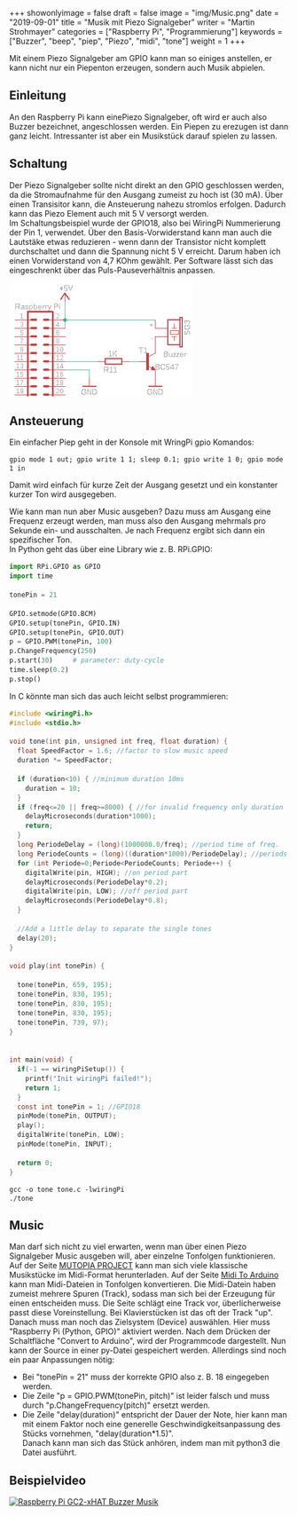 +++
showonlyimage = false
draft = false
image = "img/Music.png"
date = "2019-09-01"
title = "Musik mit Piezo Signalgeber"
writer = "Martin Strohmayer"
categories = ["Raspberry Pi", "Programmierung"]
keywords = ["Buzzer", "beep", "piep", "Piezo", "midi", "tone"]
weight = 1
+++

Mit einem Piezo Signalgeber am GPIO kann man so einiges anstellen, er kann nicht nur ein Piepenton erzeugen, sondern auch Musik abpielen.
<!--more-->

## Einleitung ##

An den Raspberry Pi kann einePiezo Signalgeber, oft wird er auch also Buzzer bezeichnet, angeschlossen werden. Ein Piepen zu erezugen ist dann ganz leicht. Intressanter ist aber ein Musikstück darauf spielen zu lassen.

## Schaltung ##

Der Piezo Signalgeber sollte nicht direkt an den GPIO geschlossen werden, da die Stromaufnahme für den Ausgang zumeist zu hoch ist (30 mA). Über einen 
Transisitor kann, die Ansteuerung nahezu stromlos erfolgen. Dadurch kann das Piezo Element auch mit 5 V versorgt werden.  
Im Schaltungsbeispiel wurde der GPIO18, also bei WiringPi Nummerierung der Pin 1, verwendet. Über den Basis-Vorwiderstand kann man auch die Lautstäke etwas reduzieren - wenn dann der Transistor nicht komplett durchschaltet und dann die Spannung nicht 5 V erreicht. Darum haben ich einen Vorwiderstand von 4,7 KOhm gewählt. Per Software lässt sich das eingeschrenkt über das Puls-Pauseverhältnis anpassen.

![Schaltplan](../../img/Buzzer_Schaltplan.png) 

## Ansteuerung ##

Ein einfacher Piep geht in der Konsole mit WringPi gpio Komandos:
 
```
gpio mode 1 out; gpio write 1 1; sleep 0.1; gpio write 1 0; gpio mode 1 in
```

Damit wird einfach für kurze Zeit der Ausgang gesetzt und ein konstanter kurzer Ton wird ausgegeben.

Wie kann man nun aber Music ausgeben? Dazu muss am Ausgang eine Frequenz erzeugt werden, man muss also den Ausgang mehrmals pro Sekunde ein- und ausschalten. Je nach Frequenz ergibt sich dann ein spezifischer Ton.  
In Python geht das über eine Library wie z. B. RPi.GPIO:

``` Python
import RPi.GPIO as GPIO
import time

tonePin = 21

GPIO.setmode(GPIO.BCM)
GPIO.setup(tonePin, GPIO.IN)
GPIO.setup(tonePin, GPIO.OUT)
p = GPIO.PWM(tonePin, 100)
p.ChangeFrequency(250)
p.start(30)     # parameter: duty-cycle  
time.sleep(0.2)
p.stop()
```

In C könnte man sich das auch leicht selbst programmieren:

``` C 
#include <wiringPi.h>
#include <stdio.h>

void tone(int pin, unsigned int freq, float duration) {
  float SpeedFactor = 1.6; //factor to slow music speed
  duration *= SpeedFactor;

  if (duration<10) { //minimum duration 10ms 
    duration = 10;
  }
  if (freq<=20 || freq>=8000) { //for invalid frequency only duration 
    delayMicroseconds(duration*1000);
    return;
  }
  long PeriodeDelay = (long)(1000000.0/freq); //period time of freq.
  long PeriodeCounts = (long)((duration*1000)/PeriodeDelay); //periods need for duration
  for (int Periode=0;Periode<PeriodeCounts; Periode++) {
    digitalWrite(pin, HIGH); //on period part
    delayMicroseconds(PeriodeDelay*0.2);
    digitalWrite(pin, LOW); //off period part
    delayMicroseconds(PeriodeDelay*0.8);
  }

  //Add a little delay to separate the single tones
  delay(20);
}

void play(int tonePin) {

  tone(tonePin, 659, 195);
  tone(tonePin, 830, 195);
  tone(tonePin, 830, 195);
  tone(tonePin, 830, 195);
  tone(tonePin, 739, 97);
}


int main(void) {
  if(-1 == wiringPiSetup()) {
    printf("Init wiringPi failed!");
    return 1;
  }
  const int tonePin = 1; //GPIO18
  pinMode(tonePin, OUTPUT);
  play();
  digitalWrite(tonePin, LOW);
  pinMode(tonePin, INPUT);

  return 0;
}
```

```
gcc -o tone tone.c -lwiringPi
./tone
```

## Music ##

Man darf sich nicht zu viel erwarten, wenn man über einen Piezo Signalgeber Music ausgeben will, aber einzelne Tonfolgen funktionieren.
Auf der Seite [MUTOPIA PROJECT](https://www.mutopiaproject.org/) kann man sich viele klassische Musikstücke im Midi-Format herunterladen.
Auf der Seite [Midi To Arduino](https://www.extramaster.net/tools/midiToArduino/) kann man Midi-Dateien in Tonfolgen konvertieren. Die Midi-Datein haben zumeist mehrere Spuren (Track), sodass man sich bei der Erzeugung für einen entscheiden muss. Die Seite schlägt eine Track vor, überlicherweise passt diese Voreinstellung. Bei Klavierstücken ist das oft der Track "up". Danach muss man noch das Zielsystem (Device) auswählen. Hier muss "Raspberry Pi (Python, GPIO)" aktiviert werden. Nach dem Drücken der Schaltfläche "Convert to Arduino", wird der Programmcode dargestellt. Nun kann der Source in einer py-Datei gespeichert werden. Allerdings sind noch ein paar Anpassungen nötig:  
 - Bei "tonePin = 21" muss der korrekte GPIO also z. B. 18 eingegeben werden.  
 - Die Zeile "p = GPIO.PWM(tonePin, pitch)" ist leider falsch und muss durch "p.ChangeFrequency(pitch)" ersetzt werden. 
 - Die Zeile "delay(duration)" entspricht der Dauer der Note, hier kann man mit einem Faktor noch eine generelle Geschwindigkeitsanpassung des Stücks vornehmen, "delay(duration*1.5)".  
Danach kann man sich das Stück anhören, indem man mit python3 die Datei ausführt.

## Beispielvideo ##

[![Raspberry Pi GC2-xHAT Buzzer Musik](http://img.youtube.com/vi/5AZpsij4Oi4/0.jpg)](https://www.youtube.com/watch?v=5AZpsij4Oi4)


